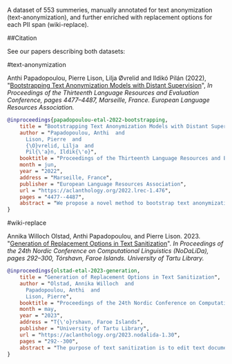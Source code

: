 A dataset of 553 summeries, manually annotated for text anonymization (text-anonymization), and further enriched with replacement options for each PII span (wiki-replace).


##Citation

See our papers describing both datasets:

#text-anonymization

Anthi Papadopoulou, Pierre Lison, Lilja Øvrelid and Ildikó Pilán (2022), "[Bootstrapping Text Anonymization Models with Distant Supervision](https://aclanthology.org/2022.lrec-1.476/)", *In Proceedings of the Thirteenth Language Resources and Evaluation Conference, pages 4477–4487, Marseille, France. European Language Resources Association.*

```bibtex
@inproceedings{papadopoulou-etal-2022-bootstrapping,
    title = "Bootstrapping Text Anonymization Models with Distant Supervision",
    author = "Papadopoulou, Anthi  and
      Lison, Pierre  and
      {\O}vrelid, Lilja  and
      Pil{\'a}n, Ildik{\'o}",
    booktitle = "Proceedings of the Thirteenth Language Resources and Evaluation Conference",
    month = jun,
    year = "2022",
    address = "Marseille, France",
    publisher = "European Language Resources Association",
    url = "https://aclanthology.org/2022.lrec-1.476",
    pages = "4477--4487",
    abstract = "We propose a novel method to bootstrap text anonymization models based on distant supervision. Instead of requiring manually labeled training data, the approach relies on a knowledge graph expressing the background information assumed to be publicly available about various individuals. This knowledge graph is employed to automatically annotate text documents including personal data about a subset of those individuals. More precisely, the method determines which text spans ought to be masked in order to guarantee k-anonymity, assuming an adversary with access to both the text documents and the background information expressed in the knowledge graph. The resulting collection of labeled documents is then used as training data to fine-tune a pre-trained language model for text anonymization. We illustrate this approach using a knowledge graph extracted from Wikidata and short biographical texts from Wikipedia. Evaluation results with a RoBERTa-based model and a manually annotated collection of 553 summaries showcase the potential of the approach, but also unveil a number of issues that may arise if the knowledge graph is noisy or incomplete. The results also illustrate that, contrary to most sequence labeling problems, the text anonymization task may admit several alternative solutions.",
}
```

#wiki-replace

Annika Willoch Olstad, Anthi Papadopoulou, and Pierre Lison. 2023. "[Generation of Replacement Options in Text Sanitization](https://aclanthology.org/2023.nodalida-1.30/)". *In Proceedings of the 24th Nordic Conference on Computational Linguistics (NoDaLiDa), pages 292–300, Tórshavn, Faroe Islands. University of Tartu Library.*


```bibtex
@inproceedings{olstad-etal-2023-generation,
    title = "Generation of Replacement Options in Text Sanitization",
    author = "Olstad, Annika Willoch  and
      Papadopoulou, Anthi  and
      Lison, Pierre",
    booktitle = "Proceedings of the 24th Nordic Conference on Computational Linguistics (NoDaLiDa)",
    month = may,
    year = "2023",
    address = "T{\'o}rshavn, Faroe Islands",
    publisher = "University of Tartu Library",
    url = "https://aclanthology.org/2023.nodalida-1.30",
    pages = "292--300",
    abstract = "The purpose of text sanitization is to edit text documents to mask text spans that may directly or indirectly reveal personal information. An important problem in text sanitization is to find less specific, yet still informative replacements for each text span to mask. We present an approach to generate possible replacements using a combination of heuristic rules and an ontology derived from Wikidata. Those replacement options are hierarchically structured and cover various types of personal identifiers. Using this approach, we extend a recently released text sanitization dataset with manually selected replacements. The outcome of this data collection shows that the approach is able to suggest appropriate replacement options for most text spans.",
}
```
